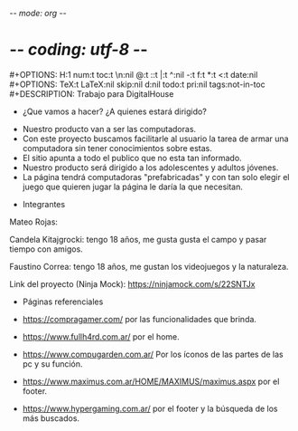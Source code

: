  -*- mode: org -*-
# -*- coding: utf-8 -*-
#+OPTIONS:   H:1 num:t toc:t \n:nil @:t ::t |:t ^:nil -:t f:t *:t <:t date:nil
#+OPTIONS:   TeX:t LaTeX:nil skip:nil d:nil todo:t pri:nil tags:not-in-toc
#+DESCRIPTION: Trabajo para DigitalHouse










* ¿Que vamos a hacer? ¿A quienes estará dirigido?
- Nuestro producto van a ser las computadoras.
- Con este proyecto buscamos facilitarle al usuario la tarea de armar una computadora sin tener conocimientos sobre estas. 
- El sitio apunta a todo el publico que no esta tan informado.
- Nuestro producto será dirigido a los adolescentes y adultos jóvenes.
- La página tendrá computadoras "prefabricadas" y con tan solo elegir el juego que quieren jugar la página le daría la que necesitan.

* Integrantes

Mateo Rojas:

Candela Kitajgrocki: tengo 18 años, me gusta gusta el campo y pasar tiempo con amigos.

Faustino Correa: tengo 18 años, me gustan los videojuegos y la naturaleza.



Link del proyecto (Ninja Mock): https://ninjamock.com/s/22SNTJx



* Páginas referenciales


- https://compragamer.com/   por las funcionalidades que brinda.

- https://www.fullh4rd.com.ar/ por el home.

- https://www.compugarden.com.ar/ Por los íconos de las partes de las pc y su función.

- https://www.maximus.com.ar/HOME/MAXIMUS/maximus.aspx por el footer.

- https://www.hypergaming.com.ar/ por el footer y la búsqueda de los más buscados.
